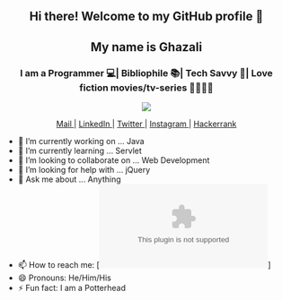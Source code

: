 <div align="center">
  <h2> Hi there! Welcome to my GitHub profile 👋</h2>
  <h2> My name is Ghazali <a href="https://gshacklebolt.github.io" target="_blank"></a> </h2>
  <h3> I am a Programmer 💻| Bibliophile 📚| Tech Savvy 📱| Love fiction movies/tv-series 🤖🧟🧙‍♂️</h3>
 

<a href="https://github.com/gshacklebolt">
  <img src="https://github-readme-stats.vercel.app/api?username=gshacklebolt&count_private=true&show_icons=true&theme=chartreuse-dark" /></a>
  
   <a href="mailto:ghazali123456@gmail.com" target="_blank">Mail </a> | 
   <a href="https://linkedin.com/in/gshacklebolt" target="_blank">LinkedIn </a> | 
   <a href="https://twitter.com/gshacklebolt" target="_blank">Twitter </a> | 
   <a href="https://instagram.com/gshacklebolt" target="_blank">Instagram </a> | 
   <a href="https://www.hackerrank.com/gshacklebolt" target="_blank">Hackerrank</a>
</div>

- 🔭 I’m currently working on ... Java
- 🌱 I’m currently learning ... Servlet
- 👯 I’m looking to collaborate on ... Web Development
- 🤔 I’m looking for help with ... jQuery
- 💬 Ask me about ... Anything 
- 📫 How to reach me: [![Gmail](mailto:ghazali123456@gmail.com)]
- 😄 Pronouns: He/Him/His
- ⚡ Fun fact: I am a Potterhead
